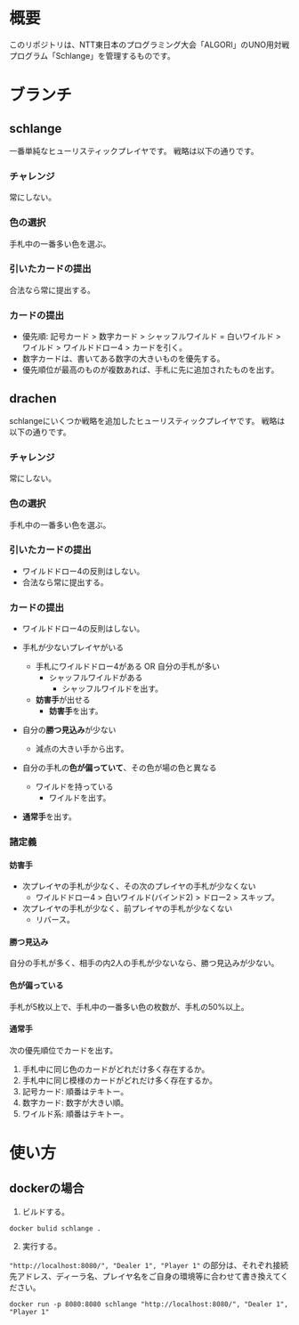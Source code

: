 # 概要
このリポジトリは、NTT東日本のプログラミング大会「ALGORI」のUNO用対戦プログラム「Schlange」を管理するものです。

# ブランチ

## schlange

一番単純なヒューリスティックプレイヤです。
戦略は以下の通りです。

### チャレンジ

常にしない。

### 色の選択

手札中の一番多い色を選ぶ。

### 引いたカードの提出

合法なら常に提出する。

### カードの提出

- 優先順: 記号カード > 数字カード > シャッフルワイルド = 白いワイルド > ワイルド > ワイルドドロー4 > カードを引く。
- 数字カードは、書いてある数字の大きいものを優先する。
- 優先順位が最高のものが複数あれば、手札に先に追加されたものを出す。

## drachen

schlangeにいくつか戦略を追加したヒューリスティックプレイヤです。
戦略は以下の通りです。

### チャレンジ

常にしない。

### 色の選択

手札中の一番多い色を選ぶ。

### 引いたカードの提出

- ワイルドドロー4の反則はしない。
- 合法なら常に提出する。

### カードの提出

- ワイルドドロー4の反則はしない。

- 手札が少ないプレイヤがいる
    - 手札にワイルドドロー4がある OR 自分の手札が多い
        - シャッフルワイルドがある
            - シャッフルワイルドを出す。
    - **妨害手**が出せる
        - **妨害手**を出す。
- 自分の**勝つ見込み**が少ない
    - 減点の大きい手から出す。
- 自分の手札の**色が偏っていて**、その色が場の色と異なる
    - ワイルドを持っている
        - ワイルドを出す。
- **通常手**を出す。

### 諸定義

#### 妨害手

- 次プレイヤの手札が少なく、その次のプレイヤの手札が少なくない
    - ワイルドドロー4 > 白いワイルド(バインド2) > ドロー2 > スキップ。
- 次プレイヤの手札が少なく、前プレイヤの手札が少なくない
    - リバース。

#### 勝つ見込み

自分の手札が多く、相手の内2人の手札が少ないなら、勝つ見込みが少ない。

#### 色が偏っている

手札が5枚以上で、手札中の一番多い色の枚数が、手札の50%以上。

#### 通常手

次の優先順位でカードを出す。

1. 手札中に同じ色のカードがどれだけ多く存在するか。
2. 手札中に同じ模様のカードがどれだけ多く存在するか。
3. 記号カード: 順番はテキトー。
4. 数字カード: 数字が大きい順。
5. ワイルド系: 順番はテキトー。

# 使い方

## dockerの場合

1. ビルドする。

```
docker bulid schlange .
```

2. 実行する。

`"http://localhost:8080/", "Dealer 1", "Player 1"`
の部分は、それぞれ接続先アドレス、ディーラ名、プレイヤ名をご自身の環境等に合わせて書き換えてください。

```
docker run -p 8080:8080 schlange "http://localhost:8080/", "Dealer 1", "Player 1"
```
